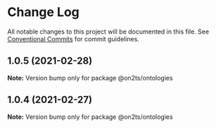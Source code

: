 # Change Log

All notable changes to this project will be documented in this file.
See [Conventional Commits](https://conventionalcommits.org) for commit guidelines.

## 1.0.5 (2021-02-28)

**Note:** Version bump only for package @on2ts/ontologies





## 1.0.4 (2021-02-27)

**Note:** Version bump only for package @on2ts/ontologies
